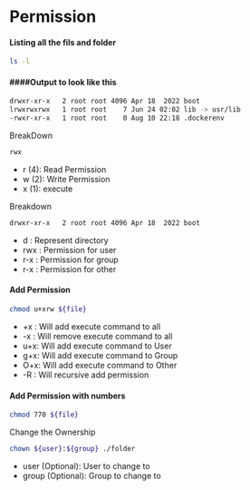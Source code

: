 # Permission
#### Listing all the fils and folder 
```sh
ls -l
```
#### ####Output to look like this
```sh
drwxr-xr-x   2 root root 4096 Apr 18  2022 boot
lrwxrwxrwx   1 root root    7 Jun 24 02:02 lib -> usr/lib
-rwxr-xr-x   1 root root    0 Aug 10 22:18 .dockerenv
```
BreakDown
```sh
rwx
```
- r (4): Read Permission
- w (2): Write Permission
- x (1): execute

Breakdown 
```sh
drwxr-xr-x   2 root root 4096 Apr 18  2022 boot
```
- d   : Represent directory
- rwx : Permission for user 
- r-x : Permission for group
- r-x : Permission for other

#### Add Permission
```sh
chmod u+xrw ${file}
```
- +x : Will add execute command to all
- -x : Will remove execute command to all
- u+x: Will add execute command to User
- g+x: Will add execute command to Group
- O+x: Will add execute command to Other
- -R : Will recursive add permission

#### Add Permission with numbers
```sh
chmod 770 ${file}
```
Change the Ownership
```sh
chown ${user}:${group} ./folder
```
- user (Optional): User to change to
- group (Optional): Group to change to
